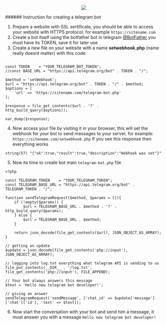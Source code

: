 <p align="center"><img src="https://tgram.ru/wiki/bots/image/botfather.jpg"></p>
###### Instruction for creating a telegram bot

1. Prepare a website with SSL sertificate, you should be able to access your website with HTTPS protocol, for example `https://sitename.com`
2. Create a bot itself using the botfather bot in telegram [@BotFather](https://t.me/botfather)
you must have its TOKEN, save it for later use
3. Create a new file on your website with a name **setwebhook.php** (name really doesnt matter) with this code:
```<?php

const TOKEN    = "YOUR_TELEGRAM_BOT_TOKEN";
//const BASE_URL = "https://api.telegram.org/bot" . TOKEN . "/";

$method = 'setWebhook';
$url = "https://api.telegram.org/bot" . TOKEN . "/" . $method;
$options = [
    'url' => 'https://sitename.com/telegram-bot.php'
];

$response = file_get_contents($url . '?' . http_build_query($options));

var_dump($response);
```

4. Now access your file by visiting it in your browser, this will set the webhook for your bot to
send messages to your server, for example:
`https://sitename.com/setwebhook.php`
If you see this response then everything works
```
string(57) "{"ok":true,"result":true,"description":"Webhook was set"}" 
```
5. Now its time to create bot main `telegram-bot.php` file

```
<?php

const TELEGRAM_TOKEN    = "YOUR_TELEGRAM_TOKEN";
const TELEGRAM_BASE_URL = "https://api.telegram.org/bot" . TELEGRAM_TOKEN . "/";

function sendTelegramRequest($method, $params = []){
    if (!empty($params)) {
        $url = TELEGRAM_BASE_URL . $method . '?' . http_build_query($params);
    } else {
        $url = TELEGRAM_BASE_URL . $method;
    }

    return json_decode(file_get_contents($url), JSON_OBJECT_AS_ARRAY);
}

// getting an update
$update = json_decode(file_get_contents('php://input'), JSON_OBJECT_AS_ARRAY);

// logging into log.txt everything what telegram API is sending to us
file_put_contents(__DIR__ . '/log.txt', file_get_contents('php://input'), FILE_APPEND);

// Your bot always answers this message
$text = 'Hello new telegram bot developer!';

// giving an answer
sendTelegramRequest('sendMessage', ['chat_id' => $update['message']['chat']['id'], 'text' => $text]);
```
6. Now start the conversation with your bot and send him a message, it must answer you with 
a message `Hello new telegram bot developer!`
